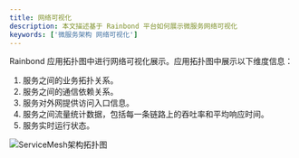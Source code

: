 ```yaml
---
title: 网络可视化
description: 本文描述基于 Rainbond 平台如何展示微服务网络可视化
keywords: ['微服务架构 网络可视化']
---
```


Rainbond 应用拓扑图中进行网络可视化展示。应用拓扑图中展示以下维度信息：

1. 服务之间的业务拓扑关系。
2. 服务之间的通信依赖关系。
3. 服务对外网提供访问入口信息。
4. 服务之间流量统计数据，包括每一条链路上的吞吐率和平均响应时间。
5. 服务实时运行状态。

<img src="https://grstatic.oss-cn-shanghai.aliyuncs.com/docs/5.2/servicemesh.png" title="ServiceMesh架构拓扑图"/>
